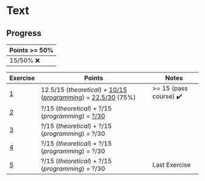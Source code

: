 # Text

## Progress

[//]: # (Progress Course Example 04 begin)

| Points >= 50% |
| --- |
| 15/50% :x: |

| Exercise | Points | Notes |
| --- | --- | --- |
| [1](ex01) | 12.5/15 (*theoretical*) + [10/15](ex01/programming/feedback.pdf) (*[programming](ex01/programming)*) = [22.5/30](ex01/feedback.pdf) (75%) | >= 15 (pass course) :heavy_check_mark: |
| [2](ex02) | ?/15 (*theoretical*) + ?/15 (*programming*) = [?/30](ex02/feedback.pdf) |  |
| [3](ex03) | ?/15 (*theoretical*) + ?/15 (*programming*) = ?/30 |  |
| [4](ex04) | ?/15 (*theoretical*) + ?/15 (*programming*) = ?/30 |  |
| [5](ex05) | ?/15 (*theoretical*) + ?/15 (*programming*) = ?/30 | Last Exercise |

[//]: # (Progress Course Example 04 end)
